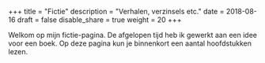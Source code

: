 +++
title = "Fictie"
description = "Verhalen, verzinsels etc."
date = 2018-08-16
draft = false
disable_share = true
weight = 20
+++

Welkom op mijn fictie-pagina. De afgelopen tijd heb ik gewerkt aan een idee voor een boek. Op deze pagina kun je binnenkort een aantal hoofdstukken lezen.